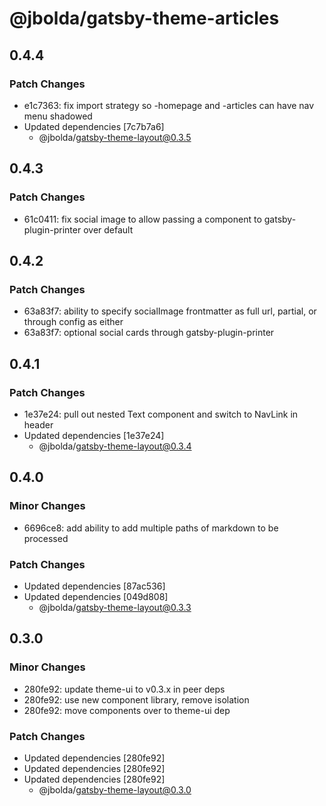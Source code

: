 # @jbolda/gatsby-theme-articles

## 0.4.4

### Patch Changes

- e1c7363: fix import strategy so -homepage and -articles can have nav menu shadowed
- Updated dependencies [7c7b7a6]
  - @jbolda/gatsby-theme-layout@0.3.5

## 0.4.3

### Patch Changes

- 61c0411: fix social image to allow passing a component to gatsby-plugin-printer over default

## 0.4.2

### Patch Changes

- 63a83f7: ability to specify socialImage frontmatter as full url, partial, or through config as either
- 63a83f7: optional social cards through gatsby-plugin-printer

## 0.4.1

### Patch Changes

- 1e37e24: pull out nested Text component and switch to NavLink in header
- Updated dependencies [1e37e24]
  - @jbolda/gatsby-theme-layout@0.3.4

## 0.4.0

### Minor Changes

- 6696ce8: add ability to add multiple paths of markdown to be processed

### Patch Changes

- Updated dependencies [87ac536]
- Updated dependencies [049d808]
  - @jbolda/gatsby-theme-layout@0.3.3

## 0.3.0

### Minor Changes

- 280fe92: update theme-ui to v0.3.x in peer deps
- 280fe92: use new component library, remove isolation
- 280fe92: move components over to theme-ui dep

### Patch Changes

- Updated dependencies [280fe92]
- Updated dependencies [280fe92]
- Updated dependencies [280fe92]
  - @jbolda/gatsby-theme-layout@0.3.0
